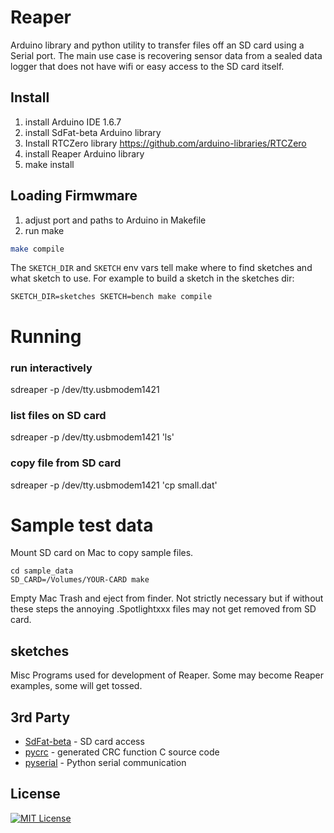 # Reaper

Arduino library and python utility to transfer files off an SD card using a
Serial port. The main use case is recovering sensor data from a sealed data
logger that does not have wifi or easy access  to the SD card itself.

## Install
1. install Arduino IDE 1.6.7
1. install SdFat-beta Arduino library
1. Install RTCZero library https://github.com/arduino-libraries/RTCZero
1. install Reaper Arduino library
1. make install

## Loading Firmwmare

1. adjust port and paths to Arduino in Makefile
1. run make

```bash
make compile
```

The `SKETCH_DIR` and `SKETCH` env vars tell make where to find sketches and what
sketch to use. For example to build a sketch in the sketches dir:

```
SKETCH_DIR=sketches SKETCH=bench make compile
```

# Running

### run interactively
sdreaper -p /dev/tty.usbmodem1421

### list files on SD card
sdreaper -p /dev/tty.usbmodem1421 'ls'

### copy file from SD card
sdreaper -p /dev/tty.usbmodem1421 'cp small.dat'


# Sample test data

Mount SD card on Mac to copy sample files.

```
cd sample_data
SD_CARD=/Volumes/YOUR-CARD make
```

Empty Mac Trash and eject from finder. Not strictly necessary but if without
these steps the annoying .Spotlightxxx files may not get removed from SD card.

## sketches

Misc Programs used for development of Reaper. Some may become Reaper examples, some
will get tossed.


## 3rd Party

- [SdFat-beta](https://github.com/greiman/SdFat-beta) - SD card access
- [pycrc](https://github.com/tpircher/pycrc) - generated CRC function C source code
- [pyserial]() - Python serial communication

## License
[![MIT License](http://img.shields.io/badge/license-MIT-blue.svg?style=flat)](LICENSE)
